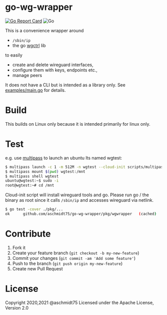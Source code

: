 # go-wg-wrapper

[![Go Report Card](https://goreportcard.com/badge/github.com/aschmidt75/go-wg-wrapper)](https://goreportcard.com/report/github.com/aschmidt75/go-wg-wrapper)
![Go](https://github.com/aschmidt75/go-wg-wrapper/workflows/Go/badge.svg)

This is a convenience wrapper around

* `/sbin/ip`
* the go [wgctrl](https://github.com/WireGuard/wgctrl-go) lib

to easily 

* create and delete wireguard interfaces,
* configure them with keys, endpoints etc.,
* manage peers

It does not have a CLI but is intended as a library only.
See [examples/main.go](examples/main.go) for details.

# Build 

This builds on Linux only because it is intended primarily for linux only.

# Test

e.g. use [multipass](https://multipass.run/) to launch an ubuntu lts named wgtest:

```bash
$ multipass launch -c 1 -m 512M -n wgtest --cloud-init scripts/multipass-cloudinit.yaml lts
$ multipass mount $(pwd) wgtest:/mnt
$ multipass shell wgtest
ubuntu@wgtest:~$ sudo -i
root@wgtest:~# cd /mnt
```

Cloud-init script will install wireguard tools and go. Please run go / the binary as root since
it calls `/sbin/ip` and accesses wireguard via netlink.

```bash
$ go test -cover ./pkg/...
ok  	github.com/aschmidt75/go-wg-wrapper/pkg/wgwrapper	(cached)	coverage: 72.0% of statements
```

# Contribute

1. Fork it
2. Create your feature branch (`git checkout -b my-new-feature`)
3. Commit your changes (`git commit -am 'Add some feature'`)
4. Push to the branch (`git push origin my-new-feature`)
5. Create new Pull Request

# License

Copyright 2020,2021 @aschmidt75 Licensed under the Apache License, Version 2.0
